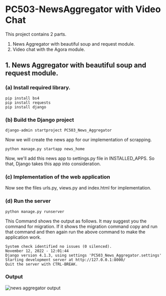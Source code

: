 # PC503-NewsAggregator with Video Chat

This project contains 2 parts.

1. News Aggregator with beautiful soup and request module.
2. Video chat with the Agora module.

## 1. News Aggregator with beautiful soup and request module.

### (a) Install required library.

```
pip install bs4
pip install requests
pip install django
```

### (b) Build the Django project

```
django-admin startproject PC503_News_Aggregator
```

Now we will create the news app for our implementation of scrapping.

```
python manage.py startapp news_home
```

Now, we'll add this news app to settings.py file in INSTALLED_APPS. So that, Django takes this app into consideration.

### (c) Implementation of the web application

Now see the files urls.py, views.py and index.html for implementation.

### (d) Run the server

```
python manage.py runserver
```

This Command shows the output as follows. It may suggest you the command for migration. If it shows the migration command copy and run that command and then again run the above command to make the application work.

```
System check identified no issues (0 silenced).
November 12, 2022 - 12:01:44
Django version 4.1.3, using settings 'PC503_News_Aggregator.settings'
Starting development server at http://127.0.0.1:8000/
Quit the server with CTRL-BREAK.
```

### Output
![news aggregator output](D:\PC503_News_Aggregator\output_images\news_aggregator_output.PNG)